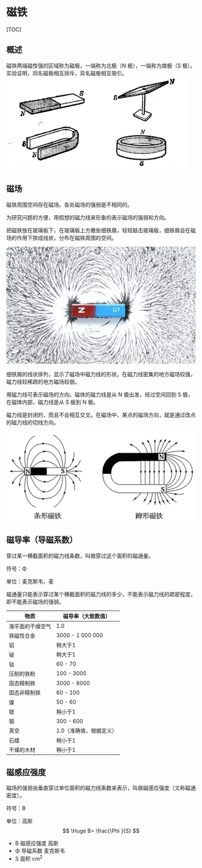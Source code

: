 # 磁铁

[TOC]

## 概述

磁铁两端磁性强的区域称为磁极，一端称为北极（N 极），一端称为南极（S 极）。实验证明，同名磁极相互排斥，异名磁极相互吸引。![](../Images/磁铁.png)

## 磁场

磁铁周围空间存在磁场。各处磁场的强弱是不相同的。

为研究问题的方便，用假想的磁力线来形象的表示磁场的强弱和方向。

把磁铁放在玻璃板下，在玻璃板上方撒些细铁屑，轻轻敲击玻璃板，细铁屑会在磁场的作用下排成线状，分布在磁铁周围的空间。

 ![](../Images/磁力线1.png)

细铁屑的线状排列，显示了磁场中磁力线的形状。在磁力线密集的地方磁场较强，磁力线较稀疏的地方磁场较弱。

用磁力线可表示磁场的方向。磁体的磁力线是从 N 极出发，经过空间回到 S 极，在磁体内部，磁力线是从 S 极到 N 极。

磁力线是封闭的，而且不会相互交叉。在磁场中，某点的磁场方向，就是通过改点的磁力线的切线方向。

 ![](../Images/磁力线2.png)

## 磁导率（导磁系数）

穿过某一横截面积的磁力线条数，叫做穿过这个面积的磁通量。

符号：Φ

单位：麦克斯韦，麦

磁通量只能表示穿过某个横截面积的磁力线的多少，不能表示磁力线的疏密程度，即不能表示磁场的强弱。

| 物质             | 磁导率（大致数值）     |
|------------------|------------------------|
| 海平面的干燥空气 | 1.0                    |
| 铁磁性合金       | 3000 - 1 000 000       |
| 铝               | 稍大于1                |
| 铋               | 稍大于1                |
| 钴               | 60 - 70                |
| 压制的铁粉       | 100 - 3000             |
| 固态精制铁       | 3000 - 8000            |
| 固态非精制铁     | 60 - 100               |
| 镍               | 50 - 60                |
| 银               | 稍小于1                |
| 钢               | 300 - 600              |
| 真空             | 1.0（准确值，根据定义）|
| 石蜡             | 稍小于1                |
| 干燥的木材       | 稍小于1                |

## 磁感应强度

磁场的强弱由垂直穿过单位面积的磁力线条数来表示，叫做磁感应强度（又称磁通密度）。

符号：B

单位：高斯
$$
\Huge B= \frac{\Phi }{S}
$$

* B        磁感应强度      高斯
* Φ       导磁系数          麦克斯韦
* S        面积                  cm<sup>2</sup>
